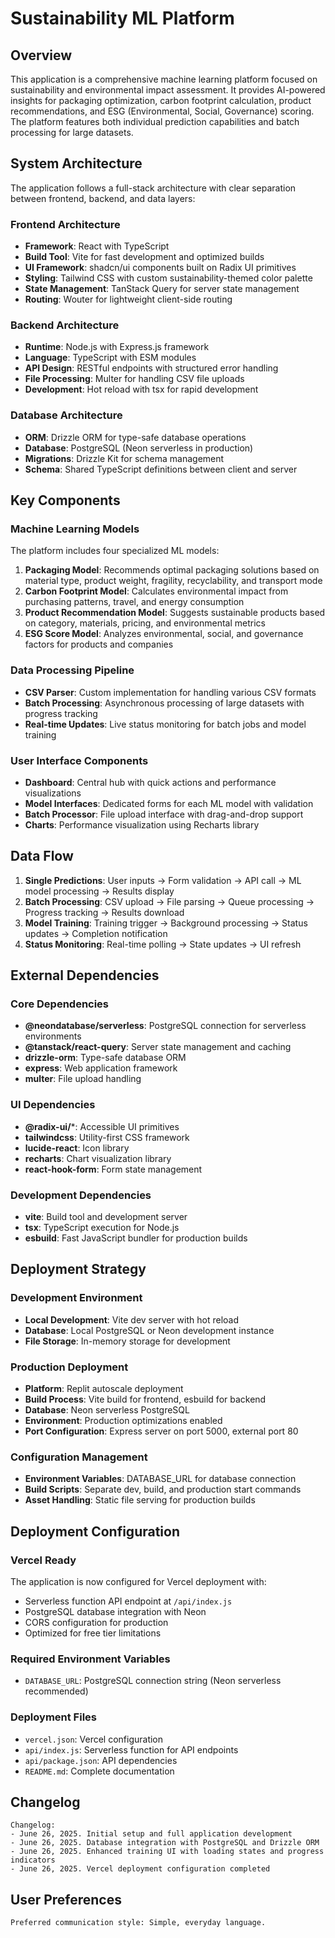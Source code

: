 # Sustainability ML Platform

## Overview

This application is a comprehensive machine learning platform focused on sustainability and environmental impact assessment. It provides AI-powered insights for packaging optimization, carbon footprint calculation, product recommendations, and ESG (Environmental, Social, Governance) scoring. The platform features both individual prediction capabilities and batch processing for large datasets.

## System Architecture

The application follows a full-stack architecture with clear separation between frontend, backend, and data layers:

### Frontend Architecture
- **Framework**: React with TypeScript
- **Build Tool**: Vite for fast development and optimized builds
- **UI Framework**: shadcn/ui components built on Radix UI primitives
- **Styling**: Tailwind CSS with custom sustainability-themed color palette
- **State Management**: TanStack Query for server state management
- **Routing**: Wouter for lightweight client-side routing

### Backend Architecture
- **Runtime**: Node.js with Express.js framework
- **Language**: TypeScript with ESM modules
- **API Design**: RESTful endpoints with structured error handling
- **File Processing**: Multer for handling CSV file uploads
- **Development**: Hot reload with tsx for rapid development

### Database Architecture
- **ORM**: Drizzle ORM for type-safe database operations
- **Database**: PostgreSQL (Neon serverless in production)
- **Migrations**: Drizzle Kit for schema management
- **Schema**: Shared TypeScript definitions between client and server

## Key Components

### Machine Learning Models
The platform includes four specialized ML models:

1. **Packaging Model**: Recommends optimal packaging solutions based on material type, product weight, fragility, recyclability, and transport mode
2. **Carbon Footprint Model**: Calculates environmental impact from purchasing patterns, travel, and energy consumption
3. **Product Recommendation Model**: Suggests sustainable products based on category, materials, pricing, and environmental metrics
4. **ESG Score Model**: Analyzes environmental, social, and governance factors for products and companies

### Data Processing Pipeline
- **CSV Parser**: Custom implementation for handling various CSV formats
- **Batch Processing**: Asynchronous processing of large datasets with progress tracking
- **Real-time Updates**: Live status monitoring for batch jobs and model training

### User Interface Components
- **Dashboard**: Central hub with quick actions and performance visualizations
- **Model Interfaces**: Dedicated forms for each ML model with validation
- **Batch Processor**: File upload interface with drag-and-drop support
- **Charts**: Performance visualization using Recharts library

## Data Flow

1. **Single Predictions**: User inputs → Form validation → API call → ML model processing → Results display
2. **Batch Processing**: CSV upload → File parsing → Queue processing → Progress tracking → Results download
3. **Model Training**: Training trigger → Background processing → Status updates → Completion notification
4. **Status Monitoring**: Real-time polling → State updates → UI refresh

## External Dependencies

### Core Dependencies
- **@neondatabase/serverless**: PostgreSQL connection for serverless environments
- **@tanstack/react-query**: Server state management and caching
- **drizzle-orm**: Type-safe database ORM
- **express**: Web application framework
- **multer**: File upload handling

### UI Dependencies
- **@radix-ui/***: Accessible UI primitives
- **tailwindcss**: Utility-first CSS framework
- **lucide-react**: Icon library
- **recharts**: Chart visualization library
- **react-hook-form**: Form state management

### Development Dependencies
- **vite**: Build tool and development server
- **tsx**: TypeScript execution for Node.js
- **esbuild**: Fast JavaScript bundler for production builds

## Deployment Strategy

### Development Environment
- **Local Development**: Vite dev server with hot reload
- **Database**: Local PostgreSQL or Neon development instance
- **File Storage**: In-memory storage for development

### Production Deployment
- **Platform**: Replit autoscale deployment
- **Build Process**: Vite build for frontend, esbuild for backend
- **Database**: Neon serverless PostgreSQL
- **Environment**: Production optimizations enabled
- **Port Configuration**: Express server on port 5000, external port 80

### Configuration Management
- **Environment Variables**: DATABASE_URL for database connection
- **Build Scripts**: Separate dev, build, and production start commands
- **Asset Handling**: Static file serving for production builds

## Deployment Configuration

### Vercel Ready
The application is now configured for Vercel deployment with:
- Serverless function API endpoint at `/api/index.js`
- PostgreSQL database integration with Neon
- CORS configuration for production
- Optimized for free tier limitations

### Required Environment Variables
- `DATABASE_URL`: PostgreSQL connection string (Neon serverless recommended)

### Deployment Files
- `vercel.json`: Vercel configuration
- `api/index.js`: Serverless function for API endpoints
- `api/package.json`: API dependencies
- `README.md`: Complete documentation

## Changelog

```
Changelog:
- June 26, 2025. Initial setup and full application development
- June 26, 2025. Database integration with PostgreSQL and Drizzle ORM
- June 26, 2025. Enhanced training UI with loading states and progress indicators
- June 26, 2025. Vercel deployment configuration completed
```

## User Preferences

```
Preferred communication style: Simple, everyday language.
```